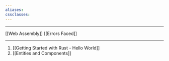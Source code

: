 ```yaml
---
aliases: 
cssclasses:
---
```

---

[[Web Assembly]]
[[Errors Faced]]

---

1. [[Getting Started with Rust - Hello World]]
2. [[Entities and Components]]